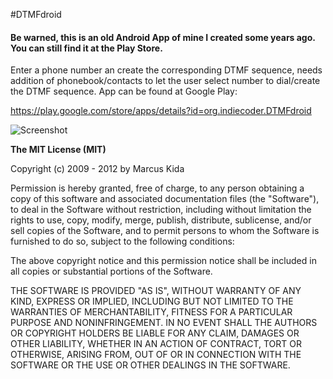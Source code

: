 #DTMFdroid

#### Be warned, this is an old Android App of mine I created some years ago. You can still find it at the Play Store.

Enter a phone number an create the corresponding DTMF sequence, needs addition of phonebook/contacts to let the user select number to dial/create the DTMF sequence.
App can be found at Google Play: 

[https://play.google.com/store/apps/details?id=org.indiecoder.DTMFdroid
](https://play.google.com/store/apps/details?id=org.indiecoder.DTMFdroid)

![Screenshot](https://raw.githubusercontent.com/kimar/kimar.github.io/master/screenshots/dtmfdroid/screen1.png)

**The MIT License (MIT)**

Copyright (c) 2009 - 2012 by Marcus Kida

Permission is hereby granted, free of charge, to any person obtaining a copy of this software and associated documentation files (the "Software"), to deal in the Software without restriction, including without limitation the rights to use, copy, modify, merge, publish, distribute, sublicense, and/or sell copies of the Software, and to permit persons to whom the Software is furnished to do so, subject to the following conditions:

The above copyright notice and this permission notice shall be included in all copies or substantial portions of the Software.

THE SOFTWARE IS PROVIDED "AS IS", WITHOUT WARRANTY OF ANY KIND, EXPRESS OR IMPLIED, INCLUDING BUT NOT LIMITED TO THE WARRANTIES OF MERCHANTABILITY, FITNESS FOR A PARTICULAR PURPOSE AND NONINFRINGEMENT. IN NO EVENT SHALL THE AUTHORS OR COPYRIGHT HOLDERS BE LIABLE FOR ANY CLAIM, DAMAGES OR OTHER LIABILITY, WHETHER IN AN ACTION OF CONTRACT, TORT OR OTHERWISE, ARISING FROM, OUT OF OR IN CONNECTION WITH THE SOFTWARE OR THE USE OR OTHER DEALINGS IN THE SOFTWARE.